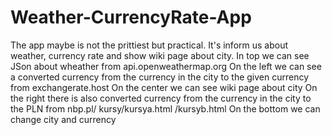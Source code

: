 # Weather-CurrencyRate-App
The app maybe is not the prittiest but practical. It's inform us about weather, currency rate and show wiki page about city.
In top we can see JSon about wheather from api.openweathermap.org
On the left we can see a converted currency from the currency in the city to the given currency from exchangerate.host
On the center we can see wiki page about city
On the right there is also converted currency from the currency in the city to the PLN from nbp.pl/ kursy/kursya.html /kursyb.html
On the bottom we can change city and currency
